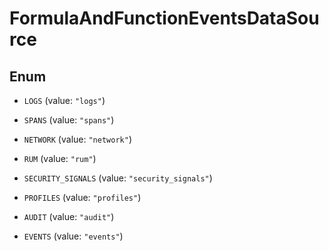 

# FormulaAndFunctionEventsDataSource

## Enum


* `LOGS` (value: `"logs"`)

* `SPANS` (value: `"spans"`)

* `NETWORK` (value: `"network"`)

* `RUM` (value: `"rum"`)

* `SECURITY_SIGNALS` (value: `"security_signals"`)

* `PROFILES` (value: `"profiles"`)

* `AUDIT` (value: `"audit"`)

* `EVENTS` (value: `"events"`)



